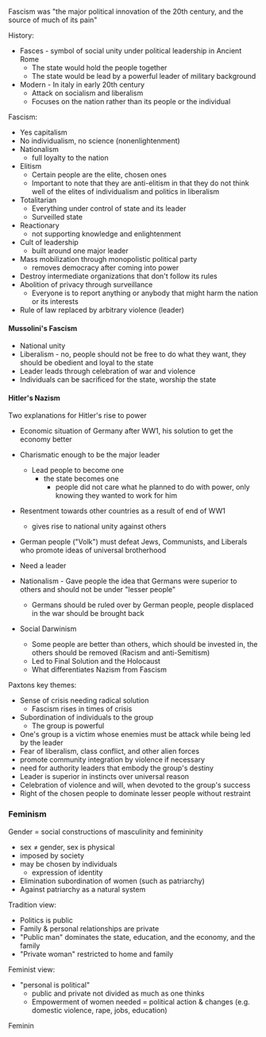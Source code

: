 Fascism was "the major political innovation of the 20th century, and the source of much of its pain"

History:
- Fasces - symbol of social unity under political leadership in Ancient Rome
	- The state would hold the people together
	- The state would be lead by a powerful leader of military background
- Modern - In italy in early 20th century
	- Attack on socialism and liberalism
	- Focuses on the nation rather than its people or the individual

Fascism:
- Yes capitalism
- No individualism, no science (nonenlightenment)
- Nationalism
	- full loyalty to the nation
- Elitism
	- Certain people are the elite, chosen ones
	- Important to note that they are anti-elitism in that they do not think well of the elites of individualism and politics in liberalism
- Totalitarian
	- Everything under control of state and its leader
	- Surveilled state
- Reactionary
	- not supporting knowledge and enlightenment
- Cult of leadership
	- built around one major leader
- Mass mobilization through monopolistic political party
	- removes democracy after coming into power
- Destroy intermediate organizations that don't follow its rules
- Abolition of privacy through surveillance
	- Everyone is to report anything or anybody that might harm the nation or its interests
- Rule of law replaced by arbitrary violence (leader)

#### Mussolini's Fascism
- National unity
- Liberalism - no, people should not be free to do what they want, they should be obedient and loyal to the state
- Leader leads through celebration of war and violence
- Individuals can be sacrificed for the state, worship the state

#### Hitler's Nazism
Two explanations for Hitler's rise to power
- Economic situation of Germany after WW1, his solution to get the economy better
- Charismatic enough to be the major leader
	- Lead people to become one
		- the state becomes one
			- people did not care what he planned to do with power, only knowing they wanted to work for him

- Resentment towards other countries as a result of end of WW1
	- gives rise to national unity against others
- German people ("Volk") must defeat Jews, Communists, and Liberals who promote ideas of universal brotherhood
- Need a leader
- Nationalism - Gave people the idea that Germans were superior to others and should not be under "lesser people"
	- Germans should be ruled over by German people, people displaced in the war should be brought back
- Social Darwinism
	- Some people are better than others, which should be invested in, the others should be removed (Racism and anti-Semitism)
	- Led to Final Solution and the Holocaust
	- What differentiates Nazism from Fascism

Paxtons key themes:
- Sense of crisis needing radical solution
	- Fascism rises in times of crisis
- Subordination of individuals to the group
	- The group is powerful
- One's group is a victim whose enemies must be attack while being led by the leader
- Fear of liberalism, class conflict, and other alien forces
- promote community integration by violence if necessary
- need for authority leaders that embody the group's destiny
- Leader is superior in instincts over universal reason
- Celebration of violence and will, when devoted to the group's success
- Right of the chosen people to dominate lesser people without restraint

### Feminism
Gender = social constructions of masculinity and femininity 
- sex $\ne$ gender, sex is physical
- imposed by society
- may be chosen by individuals
	- expression of identity
- Elimination subordination of women (such as patriarchy)
- Against patriarchy as a natural system

Tradition view:
- Politics is public
- Family & personal relationships are private
- "Public man" dominates the state, education, and the economy, and the family
- "Private woman" restricted to home and family

Feminist view:
- "personal is political"
	- public and private not divided as much as one thinks
	- Empowerment of women needed = political action & changes (e.g. domestic violence, rape, jobs, education)

Feminin